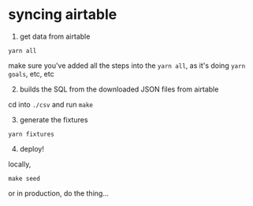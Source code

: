 # syncing airtable

1. get data from airtable

```
yarn all
```

make sure you've added all the steps into the `yarn all`, as it's doing `yarn goals`, etc, etc

2. builds the SQL from the downloaded JSON files from airtable

cd into `./csv` and run `make`

3. generate the fixtures

```
yarn fixtures
```

4. deploy!

locally,

```
make seed 
```

or in production, do the thing...